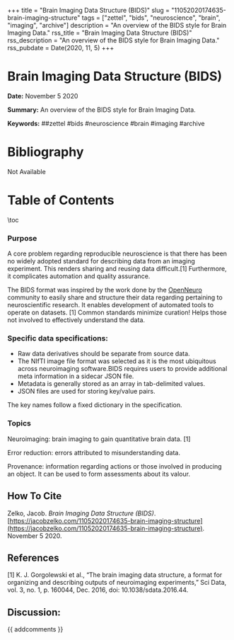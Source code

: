 +++
title = "Brain Imaging Data Structure (BIDS)"
slug = "11052020174635-brain-imaging-structure"
tags = ["zettel", "bids", "neuroscience", "brain", "imaging", "archive"]
description = "An overview of the BIDS style for Brain Imaging Data."
rss_title = "Brain Imaging Data Structure (BIDS)"
rss_description = "An overview of the BIDS style for Brain Imaging Data."
rss_pubdate = Date(2020, 11, 5)
+++



Brain Imaging Data Structure (BIDS)
=========

**Date:** November 5 2020

**Summary:** An overview of the BIDS style for Brain Imaging Data.

**Keywords:** ##zettel #bids #neuroscience #brain #imaging #archive

Bibliography
==========

Not Available

Table of Contents
=========

\toc

### Purpose

A core problem regarding reproducible neuroscience is that there has been no widely adopted standard for describing data from an imaging experiment. This renders sharing and reusing data difficult.[1] Furthermore, it complicates automation and quality assurance.

The BIDS format was inspired by the work done by the [OpenNeuro](/https://openneuro.org/) community to easily share and structure their data regarding pertaining to neuroscientific research. It enables development of automated tools to operate on datasets. [1] Common standards minimize curation! Helps those not involved to effectively understand the data.

### Specific data specifications:

  * Raw data derivatives should be separate from source data.
  * The NIfTI image file format was selected as it is the most ubiquitous across neuroimaging software.BIDS requires users to provide additional meta information in a sidecar JSON file.
  * Metadata is generally stored as an array in tab-delimited values.
  * JSON files are used for storing key/value pairs.

The key names follow a fixed dictionary in the specification.

### Topics

Neuroimaging: brain imaging to gain quantitative brain data. [1]

Error reduction: errors attributed to misunderstanding data.

Provenance: information regarding actions or those involved in producing an object. It can be used to form assessments about its valour.
## How To Cite

 Zelko, Jacob. _Brain Imaging Data Structure (BIDS)_. [https://jacobzelko.com/11052020174635-brain-imaging-structure](https://jacobzelko.com/11052020174635-brain-imaging-structure). November 5 2020.
## References

[1] K. J. Gorgolewski et al., “The brain imaging data structure, a format for organizing and describing outputs of neuroimaging experiments,” Sci Data, vol. 3, no. 1, p. 160044, Dec. 2016, doi: 10.1038/sdata.2016.44.
## Discussion: 

{{ addcomments }}
